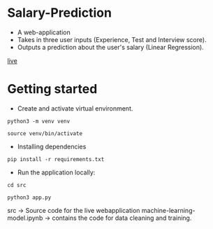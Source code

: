 # Salary-Prediction
* A web-application
* Takes in three user inputs (Experience, Test and Interview score).
* Outputs a prediction about the user's salary (Linear Regression).

[live](https://salarypredictionapp.herokuapp.com/)

# Getting started

* Create and activate virtual environment.

`python3 -m venv venv`

`source venv/bin/activate`

* Installing dependencies

`pip install -r requirements.txt`

* Run the application locally:

`cd src`

`python3 app.py`

src -> Source code for the live webapplication
machine-learning-model.ipynb -> contains the code for data cleaning and training.


